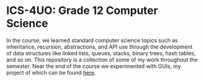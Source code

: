 # ICS-4UO: Grade 12 Computer Science

In the course, we learned standard computer science topics such as inheritance, recursion, abstractions, and API use through the development of data structures like linked lists, queues, stacks, binary trees, hash tables, and so on. This repository is a collection of some of my work throughout the semester. Near the end of the course we experimented with GUIs, my project of which can be found [here](https://github.com/amanda-plotnik/EmployeeDatabase).
